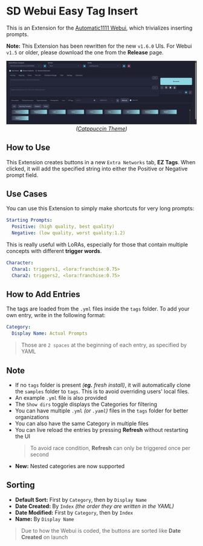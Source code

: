 ﻿# SD Webui Easy Tag Insert
This is an Extension for the [Automatic1111 Webui](https://github.com/AUTOMATIC1111/stable-diffusion-webui), which trivializes inserting prompts.

**Note:** This Extension has been rewritten for the new `v1.6.0` UIs. For Webui `v1.5` or older, please download the one from the **Release** page. 

<p align="center">
<img src="sample.jpg"><br>
<i>(<a href="https://github.com/catppuccin/stable-diffusion-webui">Catppuccin Theme</a>)</i>
</p>

## How to Use 
This Extension creates buttons in a new `Extra Networks` tab, **EZ Tags**. 
When clicked, it will add the specified string into either the Positive or Negative prompt field.

## Use Cases
You can use this Extension to simply make shortcuts for very long prompts:
```yml
Starting Prompts:
  Positive: (high quality, best quality)
  Negative: (low quality, worst quality:1.2)
```

This is really useful with LoRAs, especially for those that contain multiple concepts with different **trigger words**.
```yml
Character:
  Chara1: triggers1, <lora:franchise:0.75>
  Chara2: triggers2, <lora:franchise:0.75>
```

## How to Add Entries
The tags are loaded from the `.yml` files inside the `tags` folder. To add your own entry, write in the following format:
```yml
Category:
  Display Name: Actual Prompts
```

> Those are `2 spaces` at the beginning of each entry, as specified by YAML

## Note
- If no `tags` folder is present *(**eg.** fresh install)*, it will automatically clone the `samples` folder to `tags`. This is to avoid overriding users' local files.
- An example `.yml` file is also provided
- The `Show dirs` toggle displays the Categories for filtering
- You can have multiple `.yml` *(or `.yaml`)* files in the `tags` folder for better organizations
- You can also have the same Category in multiple files
- You can live reload the entries by pressing **Refresh** without restarting the UI
  > To avoid race condition, **Refresh** can only be triggered once per second
- **New:** Nested categories are now supported

## Sorting
- **Default Sort:** First by `Category`, then by `Display Name`
- **Date Created:** By `Index` *(the order they are written in the YAML)*
- **Date Modified:** First by `Category`, then by `Index`
- **Name:** By `Display Name`

> Due to how the Webui is coded, the buttons are sorted like **Date Created** on launch
